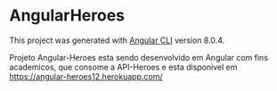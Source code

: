 # AngularHeroes

This project was generated with [Angular CLI](https://github.com/angular/angular-cli) version 8.0.4.

Projeto Angular-Heroes esta sendo desenvolvido em Angular com fins academicos, que consome a API-Heroes e esta
disponivel em https://angular-heroes12.herokuapp.com/
